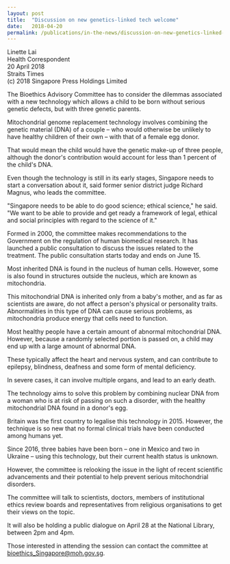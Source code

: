 ```yaml
---
layout: post
title:  "Discussion on new genetics-linked tech welcome"
date:   2018-04-20
permalink: /publications/in-the-news/discussion-on-new-genetics-linked-tech-welcome
---
```


Linette Lai<br>
Health Correspondent<br>
20 April 2018<br>
Straits Times<br>
(c) 2018 Singapore Press Holdings Limited

The Bioethics Advisory Committee has to consider the dilemmas associated with a new technology which allows a child to be born without serious genetic defects, but with three genetic parents.

Mitochondrial genome replacement technology involves combining the genetic material (DNA) of a couple – who would otherwise be unlikely to have healthy children of their own – with that of a female egg donor.

That would mean the child would have the genetic make-up of three people, although the donor's contribution would account for less than 1 percent of the child's DNA.

Even though the technology is still in its early stages, Singapore needs to start a conversation about it, said former senior district judge Richard Magnus, who leads the committee.

"Singapore needs to be able to do good science; ethical science," he said. "We want to be able to provide and get ready a framework of legal, ethical and social principles with regard to the science of it."

Formed in 2000, the committee makes recommendations to the Government on the regulation of human biomedical research. It has launched a public consultation to discuss the issues related to the treatment. The public consultation starts today and ends on June 15.

Most inherited DNA is found in the nucleus of human cells. However, some is also found in structures outside the nucleus, which are known as mitochondria.

This mitochondrial DNA is inherited only from a baby's mother, and as far as scientists are aware, do not affect a person's physical or personality traits. Abnormalities in this type of DNA can cause serious problems, as mitochondria produce energy that cells need to function.

Most healthy people have a certain amount of abnormal mitochondrial DNA. However, because a randomly selected portion is passed on, a child may end up with a large amount of abnormal DNA.

These typically affect the heart and nervous system, and can contribute to epilepsy, blindness, deafness and some form of mental deficiency.

In severe cases, it can involve multiple organs, and lead to an early death.

The technology aims to solve this problem by combining nuclear DNA from a woman who is at risk of passing on such a disorder, with the healthy mitochondrial DNA found in a donor's egg.

Britain was the first country to legalise this technology in 2015. However, the technique is so new that no formal clinical trials have been conducted among humans yet.

Since 2016, three babies have been born – one in Mexico and two in Ukraine – using this technology, but their current health status is unknown.

However, the committee is relooking the issue in the light of recent scientific advancements and their potential to help prevent serious mitochondrial disorders.

The committee will talk to scientists, doctors, members of institutional ethics review boards and representatives from religious organisations to get their views on the topic.

It will also be holding a public dialogue on April 28 at the National Library, between 2pm and 4pm.

Those interested in attending the session can contact the committee at [bioethics_Singapore@moh.gov.sg](mailto:bioethics_Singapore@moh.gov.sg).